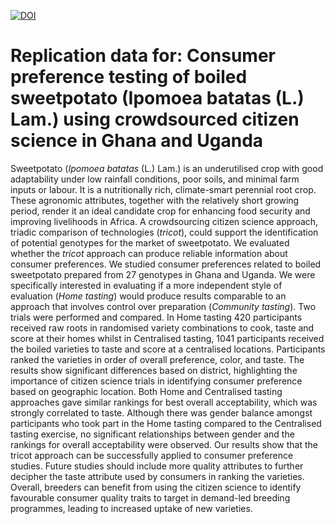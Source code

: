 <!-- badges: start -->
[![DOI](https://zenodo.org/badge/272285546.svg)](https://doi.org/10.5281/zenodo.4012057)
<!-- badges: end -->

# Replication data for: Consumer preference testing of boiled sweetpotato (Ipomoea batatas (L.) Lam.) using crowdsourced citizen science in Ghana and Uganda 

Sweetpotato (*Ipomoea batatas* (L.) Lam.) is an underutilised crop with good adaptability under low rainfall conditions, poor soils, and minimal farm inputs or labour. It is a nutritionally rich, climate-smart perennial root crop. These agronomic attributes, together with the relatively short growing period, render it an ideal candidate crop for enhancing food security and improving livelihoods in Africa. A crowdsourcing citizen science approach, triadic comparison of technologies (*tricot*), could support the identification of potential genotypes for the market of sweetpotato. We evaluated whether the *tricot* approach can produce reliable information about consumer preferences. We studied consumer preferences related to boiled sweetpotato prepared from 27 genotypes in Ghana and Uganda. We were specifically interested in evaluating if a more independent style of evaluation (*Home tasting*) would produce results comparable to an approach that involves control over preparation (*Community tasting*). Two trials were performed and compared. In Home tasting 420 participants received raw roots in randomised variety combinations to cook, taste and score at their homes whilst in Centralised tasting, 1041 participants received the boiled varieties to taste and score at a centralised locations. Participants ranked the varieties in order of overall preference, color, and taste. The results show significant differences based on district, highlighting the importance of citizen science trials in identifying  consumer preference based on geographic location. Both Home and Centralised tasting approaches gave similar rankings for best overall acceptability, which was strongly correlated to taste. Although there was gender balance amongst participants who took part in the Home tasting compared to the Centralised tasting exercise, no significant relationships between gender and the rankings for overall acceptability were observed. Our results show that the tricot approach can be successfully applied to consumer preference studies. Future studies should include more quality attributes to further decipher the taste attribute used by consumers in ranking the varieties. Overall, breeders can benefit from using the citizen science to identify favourable consumer quality traits to target in demand-led breeding programmes, leading to increased uptake of new varieties. 
